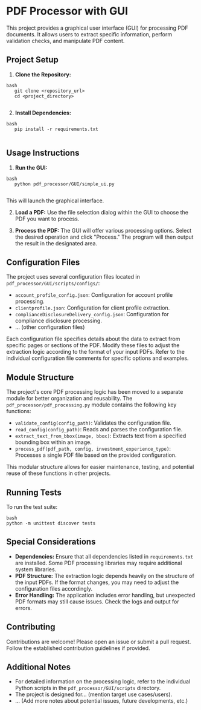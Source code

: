 # PDF Processor with GUI

This project provides a graphical user interface (GUI) for processing PDF documents.  It allows users to extract specific information, perform validation checks, and manipulate PDF content.

## Project Setup

1. **Clone the Repository:**
```
bash
   git clone <repository_url>
   cd <project_directory>
   
```
2. **Install Dependencies:**
```
bash
   pip install -r requirements.txt
   
```
## Usage Instructions

1. **Run the GUI:**
```
bash
   python pdf_processor/GUI/simple_ui.py
   
```
This will launch the graphical interface.

2. **Load a PDF:** Use the file selection dialog within the GUI to choose the PDF you want to process.


3. **Process the PDF:** The GUI will offer various processing options. Select the desired operation and click "Process." The program will then output the result in the designated area.


## Configuration Files

The project uses several configuration files located in `pdf_processor/GUI/scripts/configs/`:

* `account_profile_config.json`: Configuration for account profile processing.
* `clientprofile.json`:  Configuration for client profile extraction.
* `complianceDisclosureDelivery_config.json`: Configuration for compliance disclosure processing.
* ... (other configuration files)

Each configuration file specifies details about the data to extract from specific pages or sections of the PDF.  Modify these files to adjust the extraction logic according to the format of your input PDFs.  Refer to the individual configuration file comments for specific options and examples.

## Module Structure

The project's core PDF processing logic has been moved to a separate module for better organization and reusability.  The `pdf_processor/pdf_processing.py` module contains the following key functions:

* `validate_config(config_path)`: Validates the configuration file.
* `read_config(config_path)`: Reads and parses the configuration file.
* `extract_text_from_bbox(image, bbox)`: Extracts text from a specified bounding box within an image.
* `process_pdf(pdf_path, config, investment_experience_type)`: Processes a single PDF file based on the provided configuration.

This modular structure allows for easier maintenance, testing, and potential reuse of these functions in other projects.

## Running Tests

To run the test suite:
```
bash
python -m unittest discover tests
```
## Special Considerations

* **Dependencies:** Ensure that all dependencies listed in `requirements.txt` are installed.  Some PDF processing libraries may require additional system libraries.
* **PDF Structure:** The extraction logic depends heavily on the structure of the input PDFs.  If the format changes, you may need to adjust the configuration files accordingly.  
* **Error Handling:** The application includes error handling, but unexpected PDF formats may still cause issues.  Check the logs and output for errors.

## Contributing

Contributions are welcome! Please open an issue or submit a pull request.  Follow the established contribution guidelines if provided.


## Additional Notes

* For detailed information on the processing logic, refer to the individual Python scripts in the `pdf_processor/GUI/scripts` directory.
* The project is designed for... (mention target use cases/users).
* ... (Add more notes about potential issues, future developments, etc.)
